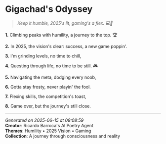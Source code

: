 # Gigachad's Odyssey

> *Keep it humble, 2025's lit, gaming's a flex. 💻🤯*

**1.** Climbing peaks with humility, a journey to the top. 🏆


**2.** In 2025, the vision's clear: success, a new game poppin'.


**3.** I'm grinding levels, no time to chill,


**4.** Questing through life, no time to be still. 🎮


**5.** Navigating the meta, dodging every noob,


**6.** Gotta stay frosty, never playin' the fool.


**7.** Flexing skills, the competition's toast,


**8.** Game over, but the journey's still close.



---

*Generated on 2025-06-15 at 09:08:59*  
**Creator**: Ricardo Barroca's AI Poetry Agent  
**Themes**: Humility • 2025 Vision • Gaming  
**Collection**: A journey through consciousness and reality